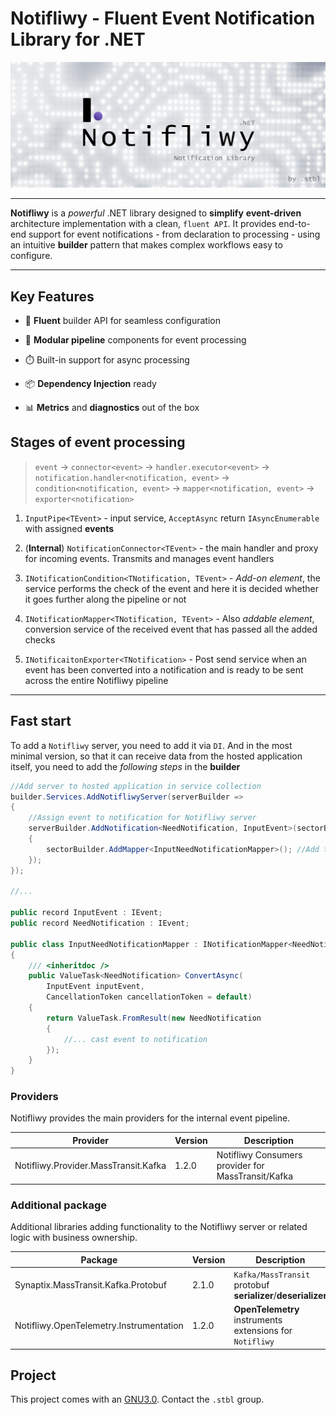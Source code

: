 # Notifliwy - Fluent Event Notification Library for .NET

![banner](https://raw.githubusercontent.com/dot-stbl/notifliwy/refs/heads/master/contents/repo.banner.png)

---

**Notifliwy** is a _powerful_ .NET library designed 
to **simplify** **event-driven** architecture implementation with a clean, `fluent API`. 
It provides end-to-end support for event notifications - 
from declaration to processing - using an intuitive **builder** pattern that makes complex 
workflows easy to configure.

---

## Key Features

* 🚀 **Fluent** builder API for seamless configuration

* 🧩 **Modular pipeline** components for event processing

* ⏱️ Built-in support for async processing

* 📦 **Dependency Injection** ready

* 📊 **Metrics** and **diagnostics** out of the box

## Stages of event processing

> `event` -> `connector<event>` -> `handler.executor<event>` 
> -> `notification.handler<notification, event>` -> `condition<notification, event>` 
> -> `mapper<notification, event>` -> `exporter<notification>`

1. `InputPipe<TEvent>` - input service, `AcceptAsync` return `IAsyncEnumerable` with assigned **events**

2. (**Internal**) `NotificationConnector<TEvent>` - the main handler and proxy for incoming events. 
Transmits and manages event handlers

3. `INotificationCondition<TNotification, TEvent>` - _Add-on element_, the service performs the check of the event and 
here it is decided whether it goes further along the pipeline or not

4. `INotificationMapper<TNotification, TEvent>` - Also _addable element_, conversion service of the received event 
that has passed all the added checks

5. `INotificaitonExporter<TNotification>` - Post send service when an event has been converted into a 
notification and is ready to be sent across the entire Notifliwy pipeline

---

## Fast start

To add a `Notifliwy` server, you need to add it via `DI`. And in the most minimal version, so that it can 
receive data from the hosted application itself, you need to add the _following steps_ in the **builder**

```csharp
//Add server to hosted application in service collection
builder.Services.AddNotifliwyServer(serverBuilder =>
{
    //Assign event to notification for Notifliwy server
    serverBuilder.AddNotification<NeedNotification, InputEvent>(sectorBuilder =>
    {
        sectorBuilder.AddMapper<InputNeedNotificationMapper>(); //Add to notification pipeline
    });
});

//...

public record InputEvent : IEvent;
public record NeedNotification : IEvent;

public class InputNeedNotificationMapper : INotificationMapper<NeedNotification, InputEvent>
{
    /// <inheritdoc />
    public ValueTask<NeedNotification> ConvertAsync(
        InputEvent inputEvent, 
        CancellationToken cancellationToken = default)
    {
        return ValueTask.FromResult(new NeedNotification
        {
            //... cast event to notification
        });
    }
}
```

### Providers

Notifliwy provides the main providers for the internal event pipeline.

| Provider                             | Version | Description                                        |
|--------------------------------------|---------|----------------------------------------------------|
| Notifliwy.Provider.MassTransit.Kafka | 1.2.0   | Notifliwy Consumers provider for MassTransit/Kafka |

### Additional package

Additional libraries adding functionality to the Notifliwy server or related logic with business ownership.

| Package                                 | Version | Description                                                  |
|-----------------------------------------|---------|--------------------------------------------------------------|
| Synaptix.MassTransit.Kafka.Protobuf     | 2.1.0   | `Kafka/MassTransit` protobuf **serializer**/**deserializer** |
| Notifliwy.OpenTelemetry.Instrumentation | 1.2.0   | **OpenTelemetry** instruments extensions for `Notifliwy`     |

## Project

This project comes with an [GNU3.0](LICENSE). Contact the `.stbl` group.